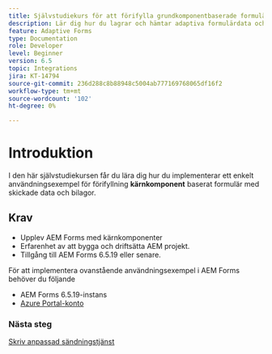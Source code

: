 ```yaml
---
title: Självstudiekurs för att förifylla grundkomponentbaserade formulär med data och bilagor
description: Lär dig hur du lagrar och hämtar adaptiva formulärdata och bilagor från Azure-lagringskontot.
feature: Adaptive Forms
type: Documentation
role: Developer
level: Beginner
version: 6.5
topic: Integrations
jira: KT-14794
source-git-commit: 236d288c8b88948c5004ab777169768065df16f2
workflow-type: tm+mt
source-wordcount: '102'
ht-degree: 0%

---
```


# Introduktion

I den här självstudiekursen får du lära dig hur du implementerar ett enkelt användningsexempel för förifyllning **kärnkomponent** baserat formulär med skickade data och bilagor.

## Krav

* Upplev AEM Forms med kärnkomponenter
* Erfarenhet av att bygga och driftsätta AEM projekt.
* Tillgång till AEM Forms 6.5.19 eller senare.

För att implementera ovanstående användningsexempel i AEM Forms behöver du följande

* AEM Forms 6.5.19-instans
* [Azure Portal-konto](https://portal.azure.com/)


### Nästa steg

[Skriv anpassad sändningstjänst](./create-custom-submit.md)
